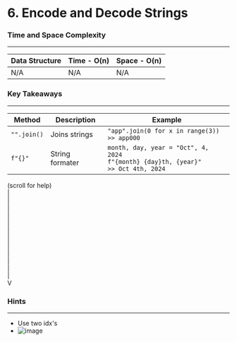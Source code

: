 # 6. Encode and Decode Strings

### Time and Space Complexity
---
| Data Structure | Time - O(n) | Space - O(n) | 
|--- |--- |--- | 
| N/A | N/A | N/A |

### Key Takeaways
---
| Method | Description | Example | 
|--- |--- |--- | 
| `"".join()` | Joins strings | `"app".join(0 for x in range(3))` <br /> `>> app000 `| 
| `f"{}"` | String formater | `month, day, year = "Oct", 4, 2024` <br /> `f"{month} {day}th, {year}"` <br /> `>> Oct 4th, 2024` |

(scroll for help)<br />
|<br />
|<br />
|<br />
|<br />
|<br />
|<br />
|<br />
|<br />
|<br />
|<br />
|<br />
|<br />
V
 
### Hints
---
- Use two idx's
- ![image](https://github.com/user-attachments/assets/2ae474b0-a20a-4f9a-b941-86328d9c42a7)
